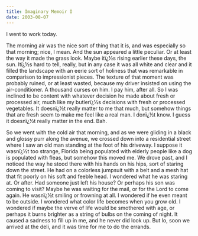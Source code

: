 ```yaml
---
title: Imaginary Memoir I
date: 2003-08-07
---
```


I went to work today.

The morning air was the nice sort of thing that it is, and was especially so that morning; nice, I mean. And the sun appeared a little peculiar. Or at least the way it made the grass look. Maybe itï¿½s rising earlier these days, the sun. Itï¿½s hard to tell, really, but in any case it was all white and clear and it filled the landscape with an eerie sort of holiness that was remarkable in comparison to impressionist pieces. The texture of that moment was probably ruined, or at least wasted, because my driver insisted on using the air-conditioner. A thousand curses on him. I pay him, after all. So I was inclined to be content with whatever decision he made about fresh or processed air, much like my butlerï¿½s decisions with fresh or processed vegetables. It doesnï¿½t really matter to me that much, but somehow things that are fresh seem to make me feel like a real man. I donï¿½t know. I guess it doesnï¿½t really matter in the end. Bah.

So we went with the cold air that morning, and as we were gliding in a black and glossy purr along the avenue, we crossed down into a residential street where I saw an old man standing at the foot of his driveway. I suppose it wasnï¿½t too strange, Florida being populated with elderly people like a dog is populated with fleas, but somehow this moved me. We drove past, and I noticed the way he stood there with his hands on his hips, sort of staring down the street. He had on a colorless jumpsuit with a belt and a mesh hat that fit poorly on his soft and feeble head. I wondered what he was staring at. Or after. Had someone just left his house? Or perhaps his son was coming to visit? Maybe he was waiting for the mail, or for the Lord to come again. He wasnï¿½t smiling or frowning at all. I wondered if he even meant to be outside. I wondered what color life becomes when you grow old. I wondered if maybe the verve of life would be smothered with age, or perhaps it burns brighter as a string of bulbs on the coming of night. It caused a sadness to fill up in me, and he never did look up. But lo, soon we arrived at the deli, and it was time for me to do the errands.
